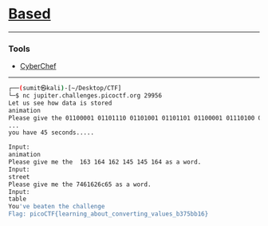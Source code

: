 # [Based](https://play.picoctf.org/practice/challenge/35)

---
### Tools
- [CyberChef](https://gchq.github.io/CyberChef/)

---

```bash
┌──(sumit㉿kali)-[~/Desktop/CTF]
└─$ nc jupiter.challenges.picoctf.org 29956
Let us see how data is stored
animation
Please give the 01100001 01101110 01101001 01101101 01100001 01110100 01101001 01101111 01101110 as a word.
...
you have 45 seconds.....

Input:
animation
Please give me the  163 164 162 145 145 164 as a word.
Input:
street
Please give me the 7461626c65 as a word.
Input:
table
You've beaten the challenge
Flag: picoCTF{learning_about_converting_values_b375bb16}
```
